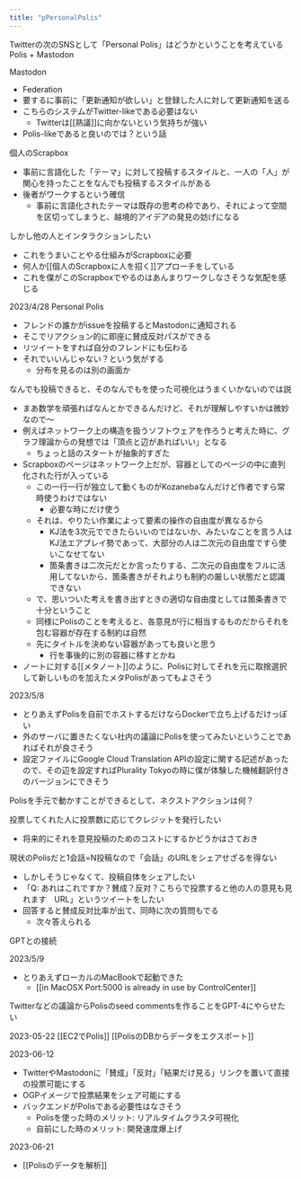 ```yaml
---
title: "pPersonalPolis"
---
```


Twitterの次のSNSとして「Personal Polis」はどうかということを考えている
Polis + Mastodon

Mastodon
- Federation
- 要するに事前に「更新通知が欲しい」と登録した人に対して更新通知を送る
- こちらのシステムがTwitter-likeである必要はない
    - Twitterは[[熟議]]に向かないという気持ちが強い
- Polis-likeであると良いのでは？という話

個人のScrapbox
- 事前に言語化した「テーマ」に対して投稿するスタイルと、一人の「人」が関心を持ったことをなんでも投稿するスタイルがある
- 後者がワークするという確信
    - 事前に言語化されたテーマは既存の思考の枠であり、それによって空間を区切ってしまうと、越境的アイデアの発見の妨げになる

しかし他の人とインタラクションしたい
- これをうまいことやる仕組みがScrapboxに必要
- 何人か[[個人のScrapboxに人を招く]]アプローチをしている
- これを僕がこのScrapboxでやるのはあんまりワークしなさそうな気配を感じる

2023/4/28
Personal Polis
- フレンドの誰かがissueを投稿するとMastodonに通知される
- そこでリアクション的に即座に賛成反対パスができる
- リツイートをすれば自分のフレンドにも伝わる
- それでいいんじゃない？という気がする
    - 分布を見るのは別の画面か

なんでも投稿できると、そのなんでもを使った可視化はうまくいかないのでは説
- まあ数学を頑張ればなんとかできるんだけど、それが理解しやすいかは微妙なので〜
- 例えばネットワーク上の構造を扱うソフトウェアを作ろうと考えた時に、グラフ理論からの発想では「頂点と辺があればいい」となる
    - ちょっと話のスタートが抽象的すぎた
- Scrapboxのページはネットワーク上だが、容器としてのページの中に直列化された行が入っている
    - この一行一行が独立して動くものがKozanebaなんだけど作者ですら常時使うわけではない
        - 必要な時にだけ使う
    - それは、やりたい作業によって要素の操作の自由度が異なるから
        - KJ法を3次元でできたらいいのではないか、みたいなことを言う人はKJ法エアプレイ勢であって、大部分の人は二次元の自由度ですら使いこなせてない
        - 箇条書きは二次元だとか言ったりする、二次元の自由度をフルに活用してないから、箇条書きがそれよりも制約の厳しい状態だと認識できない
    - で、思いついた考えを書き出すときの適切な自由度としては箇条書きで十分ということ
    - 同様にPolisのことを考えると、各意見が行に相当するものだからそれを包む容器が存在する制約は自然
    - 先にタイトルを決めない容器があっても良いと思う
        - 行を事後的に別の容器に移すとかね
- ノートに対する[[メタノート]]のように、Polisに対してそれを元に取捨選択して新しいものを加えたメタPolisがあってもよさそう

2023/5/8
- とりあえずPolisを自前でホストするだけならDockerで立ち上げるだけっぽい
- 外のサーバに置きたくない社内の議論にPolisを使ってみたいということであればそれが良さそう
- 設定ファイルにGoogle Cloud Translation APIの設定に関する記述があったので、その辺を設定すればPlurality Tokyoの時に僕が体験した機械翻訳付きのバージョンにできそう

Polisを手元で動かすことができるとして、ネクストアクションは何？

投票してくれた人に投票数に応じてクレジットを発行したい
- 将来的にそれを意見投稿のためのコストにするかどうかはさておき

現状のPolisだと1会話=N投稿なので「会話」のURLをシェアせざるを得ない
- しかしそうじゃなくて、投稿自体をシェアしたい
- 「Q: あれはこれですか？賛成？反対？こちらで投票すると他の人の意見も見れます　URL」というツイートをしたい
- 回答すると賛成反対比率が出て、同時に次の質問もでる
    - 次々答えられる

GPTとの接続

2023/5/9
- とりあえずローカルのMacBookで起動できた
    - [[in MacOSX Port:5000 is already in use by ControlCenter]]

Twitterなどの議論からPolisのseed commentsを作ることをGPT-4にやらせたい

2023-05-22 [[EC2でPolis]]
[[PolisのDBからデータをエクスポート]]

2023-06-12
- TwitterやMastodonに「賛成」「反対」「結果だけ見る」リンクを置いて直接の投票可能にする
- OGPイメージで投票結果をシェア可能にする
- バックエンドがPolisである必要性はなさそう
    - Polisを使った時のメリット: リアルタイムクラスタ可視化
    - 自前にした時のメリット: 開発速度爆上げ

2023-06-21
- [[Polisのデータを解析]]
